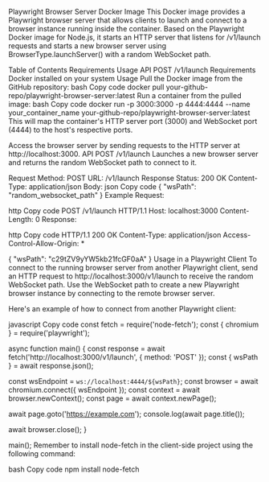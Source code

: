 Playwright Browser Server Docker Image
This Docker image provides a Playwright browser server that allows clients to launch and connect to a browser instance running inside the container. Based on the Playwright Docker image for Node.js, it starts an HTTP server that listens for /v1/launch requests and starts a new browser server using BrowserType.launchServer() with a random WebSocket path.

Table of Contents
Requirements
Usage
API
POST /v1/launch
Requirements
Docker installed on your system
Usage
Pull the Docker image from the GitHub repository:
bash
Copy code
docker pull your-github-repo/playwright-browser-server:latest
Run a container from the pulled image:
bash
Copy code
docker run -p 3000:3000 -p 4444:4444 --name your_container_name your-github-repo/playwright-browser-server:latest
This will map the container's HTTP server port (3000) and WebSocket port (4444) to the host's respective ports.

Access the browser server by sending requests to the HTTP server at http://localhost:3000.
API
POST /v1/launch
Launches a new browser server and returns the random WebSocket path to connect to it.

Request
Method: POST
URL: /v1/launch
Response
Status: 200 OK
Content-Type: application/json
Body:
json
Copy code
{
  "wsPath": "random_websocket_path"
}
Example
Request:

http
Copy code
POST /v1/launch HTTP/1.1
Host: localhost:3000
Content-Length: 0
Response:

http
Copy code
HTTP/1.1 200 OK
Content-Type: application/json
Access-Control-Allow-Origin: *

{
  "wsPath": "c29tZV9yYW5kb21fcGF0aA"
}
Usage in a Playwright Client
To connect to the running browser server from another Playwright client, send an HTTP request to http://localhost:3000/v1/launch to receive the random WebSocket path. Use the WebSocket path to create a new Playwright browser instance by connecting to the remote browser server.

Here's an example of how to connect from another Playwright client:

javascript
Copy code
const fetch = require('node-fetch');
const { chromium } = require('playwright');

async function main() {
  const response = await fetch('http://localhost:3000/v1/launch', { method: 'POST' });
  const { wsPath } = await response.json();

  const wsEndpoint = `ws://localhost:4444/${wsPath}`;
  const browser = await chromium.connect({ wsEndpoint });
  const context = await browser.newContext();
  const page = await context.newPage();

  await page.goto('https://example.com');
  console.log(await page.title());

  await browser.close();
}

main();
Remember to install node-fetch in the client-side project using the following command:

bash
Copy code
npm install node-fetch

